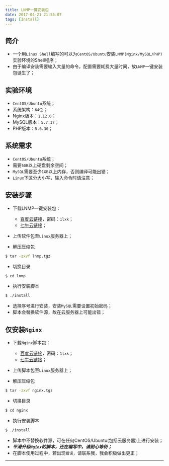 ```yaml
---
title: LNMP一键安装包
date: 2017-04-21 21:55:07
tags: [Install]
---
```


## 简介
+ 一个用`Linux Shell`编写的可以为`CentOS/Ubuntu`安装`LNMP(Nginx/MySQL/PHP)`实验环境的Shell程序；
+ 由于编译安装需要输入大量的命令，配置需要耗费大量时间，故`LNMP`一键安装包诞生了；


## 实验环境
+ `CentOS/Ubuntu`系统；
+ 系统架构：`64位`；
+ Nginx版本：`1.12.0`；
+ MySQL版本：`5.7.17`；
+ PHP版本：`5.6.30`；

<!-- more -->

## 系统需求
+ `CentOS/Ubuntu`系统；
+ 需要`5GB`以上硬盘剩余空间；
+ `MySQL`需要至少`1GB`以上内存，否则编译可能出错；
+ `Linux`下区分大小写，输入命令时请注意；

## 安装步骤
+ 下载LNMP一键安装包：
    + [百度云链接](http://pan.baidu.com/s/1gf44cld)，密码：`1lxk`；
    + [七牛云链接](http://olxczlg18.bkt.clouddn.com/lnmp.tgz)；

+ 上传软件包至`Linux`服务器上；

+ 解压压缩包

```bash
$ tar -zxvf lnmp.tgz
```

+ 切换目录

```bash
$ cd lnmp
```

+ 执行安装脚本

```bash
$ ./install
```

+ 选择序号进行安装，安装`MySQL`需要设置初始密码；
+ 脚本会替换软件源，故在云服务器上可能出错；

## 仅安装`Nginx`
+ 下载`Nginx`脚本包：
    + [百度云链接](http://pan.baidu.com/s/1gf44cld)，密码：`1lxk`；
    + [七牛云链接](http://olxczlg18.bkt.clouddn.com/nginx.tgz)；

+ 上传脚本包至`Linux`服务器上；

+ 解压压缩包

```bash
$ tar -zxvf nginx.tgz
```

+ 切换目录

```bash
$ cd nginx
```

+ 执行安装脚本

```bash
$ ./install
```

+ 脚本中不替换软件源，可在任何CentOS/Ubuntu(包括云服务器)上进行安装；
+ _**平滑升级`Nginx`的脚本，还在编写中，请耐心等待；**_
+ 在脚本使用过程中，若出现`错误`，请联系我，我会积极做出更正；

***





